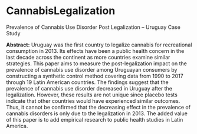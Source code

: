 # CannabisLegalization
Prevalence of Cannabis Use Disorder Post Legalization – Uruguay Case Study

**Abstract:**
Uruguay was the first country to legalize cannabis for recreational consumption in 2013. Its effects have been a public health concern in the last decade across the continent as more countries examine similar strategies. This paper aims to measure the post-legalization impact on the prevalence of cannabis use disorder among Uruguayan consumers by constructing a synthetic control method covering data from 1990 to 2017 through 19 Latin American countries. The findings suggest that the prevalence of cannabis use disorder decreased in Uruguay after the legalization. However, these results are not unique since placebo tests indicate that other countries would have experienced similar outcomes. Thus, it cannot be confirmed that the decreasing effect in the prevalence of cannabis disorders is only due to the legalization in 2013. The added value of this paper is to add empirical research to public health studies in Latin America.
